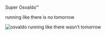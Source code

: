 

Super Osvaldo™


running like there is no tomorrow

![osvaldo running like there wasn't tomorrow](http://cl.ly/VuSk/output.gif)
